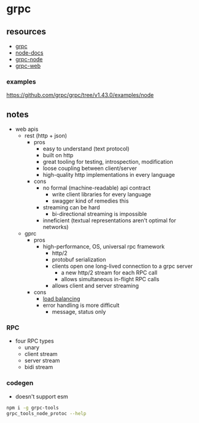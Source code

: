 # grpc

## resources

- [grpc](https://grpc.io/)
- [node-docs](https://grpc.github.io/grpc/node/)
- [grpc-node](https://github.com/grpc/grpc-node)
- [grpc-web](https://github.com/grpc/grpc-web)

### examples

https://github.com/grpc/grpc/tree/v1.43.0/examples/node

## notes

- web apis
  - rest (http + json)
    - pros
      - easy to understand (text protocol)
      - built on http
      - great tooling for testing, introspection, modification
      - loose coupling between client/server
      - high-quality http implementations in every language
    - cons
      - no formal (machine-readable) api contract
        - write client libraries for every language
        - swagger kind of remedies this
      - streaming can be hard
        - bi-directional streaming is impossible
      - inneficient (textual representations aren't optimal for networks)
  - gprc
    - pros
      - high-performance, OS, universal rpc framework
        - http/2
        - protobuf serialization
        - clients open one long-lived connection to a grpc server
          - a new http/2 stream for each RPC call
          - allows simultaneous in-flight RPC calls
        - allows client and server streaming
    - cons
      - [load balancing](https://grpc.io/blog/grpc-load-balancing/)
      - error handling is more difficult
        - message, status only

### RPC

- four RPC types
  - unary
  - client stream
  - server stream
  - bidi stream

### codegen

- doesn't support esm

```sh
npm i -g grpc-tools 
grpc_tools_node_protoc --help
```
